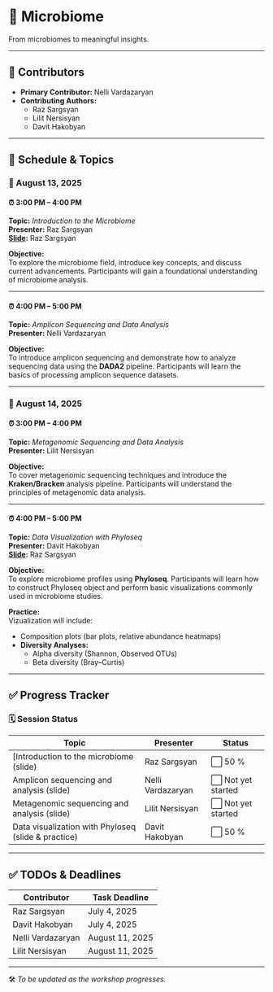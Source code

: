 # 🧬 Microbiome 

From microbiomes to meaningful insights.

---

## 👥 Contributors

- **Primary Contributor:** Nelli Vardazaryan  
- **Contributing Authors:**  
  - Raz Sargsyan  
  - Lilit Nersisyan  
  - Davit Hakobyan  

---

## 📅 Schedule & Topics

### 📍 August 13, 2025

#### ⏰ 3:00 PM – 4:00 PM  
**Topic:** *Introduction to the Microbiome*  
**Presenter:** Raz Sargsyan  
**[Slide](https://docs.google.com/presentation/d/1O5pF04_NXHzg43szyuDRQDQN3wNtxTd8S7KzPI5LVxk/edit?slide=id.p#slide=id.p):** Raz Sargsyan  

**Objective:**  
To explore the microbiome field, introduce key concepts, and discuss current advancements. Participants will gain a foundational understanding of microbiome analysis.

---

#### ⏰ 4:00 PM – 5:00 PM  
**Topic:** *Amplicon Sequencing and Data Analysis*  
**Presenter:** Nelli Vardazaryan  

**Objective:**  
To introduce amplicon sequencing and demonstrate how to analyze sequencing data using the **DADA2** pipeline. Participants will learn the basics of processing amplicon sequence datasets.

---

### 📍 August 14, 2025

#### ⏰ 3:00 PM – 4:00 PM  
**Topic:** *Metagenomic Sequencing and Data Analysis*  
**Presenter:** Lilit Nersisyan  

**Objective:**  
To cover metagenomic sequencing techniques and introduce the **Kraken/Bracken** analysis pipeline. Participants will understand the principles of metagenomic data analysis.

---

#### ⏰ 4:00 PM – 5:00 PM  
**Topic:** *Data Visualization with Phyloseq*  
**Presenter:** Davit Hakobyan  
**[Slide](https://docs.google.com/presentation/d/1O3aBSP7as3v6hlNFdcszXf3uhOxrTmblQNWg822V3-k/edit?usp=share_link):** Raz Sargsyan  

**Objective:**  
To explore microbiome profiles using **Phyloseq**. Participants will learn how to construct Phyloseq object and perform basic visualizations commonly used in microbiome studies.

**Practice:**  
Vizualization will include:
- Composition plots (bar plots, relative abundance heatmaps)  
- **Diversity Analyses:**  
  - Alpha diversity (Shannon, Observed OTUs)  
  - Beta diversity (Bray–Curtis)

---

## ✅ Progress Tracker

### 🗓️ Session Status

| **Topic**                                           | **Presenter**        | **Status**         |
|-----------------------------------------------------|----------------------|--------------------|
| [Introduction to the microbiome (slide)             | Raz Sargsyan         | ⬜ 50 %            |
| Amplicon sequencing and analysis (slide)            | Nelli Vardazaryan    | ⬜ Not yet started |
| Metagenomic sequencing and  analysis (slide)        | Lilit Nersisyan      | ⬜ Not yet started |
| Data visualization with Phyloseq (slide & practice) | Davit Hakobyan       | ⬜ 50 %            |

---

## ✅ TODOs & Deadlines

| Contributor        | Task Deadline   |
|--------------------|-----------------|
| Raz Sargsyan       | July 4, 2025    |
| Davit Hakobyan     | July 4, 2025    |
| Nelli Vardazaryan  | August 11, 2025 |
| Lilit Nersisyan    | August 11, 2025 |

---

🛠️ _To be updated as the workshop progresses._
